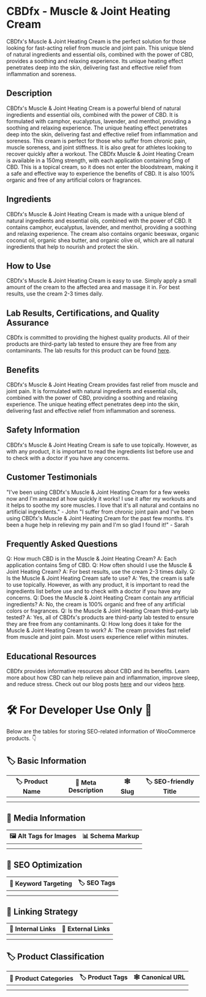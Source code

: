 # CBDfx - Muscle &amp; Joint Heating Cream
CBDfx's Muscle &amp; Joint Heating Cream is the perfect solution for those looking for fast-acting relief from muscle and joint pain. This unique blend of natural ingredients and essential oils, combined with the power of CBD, provides a soothing and relaxing experience. Its unique heating effect penetrates deep into the skin, delivering fast and effective relief from inflammation and soreness. 
## Description
CBDfx's Muscle &amp; Joint Heating Cream is a powerful blend of natural ingredients and essential oils, combined with the power of CBD. It is formulated with camphor, eucalyptus, lavender, and menthol, providing a soothing and relaxing experience. The unique heating effect penetrates deep into the skin, delivering fast and effective relief from inflammation and soreness. This cream is perfect for those who suffer from chronic pain, muscle soreness, and joint stiffness. It is also great for athletes looking to recover quickly after a workout. 
The CBDfx Muscle &amp; Joint Heating Cream is available in a 150mg strength, with each application containing 5mg of CBD. This is a topical cream, so it does not enter the bloodstream, making it a safe and effective way to experience the benefits of CBD. It is also 100% organic and free of any artificial colors or fragrances. 
## Ingredients
CBDfx's Muscle &amp; Joint Heating Cream is made with a unique blend of natural ingredients and essential oils, combined with the power of CBD. It contains camphor, eucalyptus, lavender, and menthol, providing a soothing and relaxing experience. The cream also contains organic beeswax, organic coconut oil, organic shea butter, and organic olive oil, which are all natural ingredients that help to nourish and protect the skin. 
## How to Use
CBDfx's Muscle &amp; Joint Heating Cream is easy to use. Simply apply a small amount of the cream to the affected area and massage it in. For best results, use the cream 2-3 times daily. 
## Lab Results, Certifications, and Quality Assurance
CBDfx is committed to providing the highest quality products. All of their products are third-party lab tested to ensure they are free from any contaminants. The lab results for this product can be found [here](https://www.cbdfx.com/lab-results). 
## Benefits
CBDfx's Muscle &amp; Joint Heating Cream provides fast relief from muscle and joint pain. It is formulated with natural ingredients and essential oils, combined with the power of CBD, providing a soothing and relaxing experience. The unique heating effect penetrates deep into the skin, delivering fast and effective relief from inflammation and soreness. 
## Safety Information
CBDfx's Muscle &amp; Joint Heating Cream is safe to use topically. However, as with any product, it is important to read the ingredients list before use and to check with a doctor if you have any concerns. 
## Customer Testimonials
"I've been using CBDfx's Muscle &amp; Joint Heating Cream for a few weeks now and I'm amazed at how quickly it works! I use it after my workouts and it helps to soothe my sore muscles. I love that it's all natural and contains no artificial ingredients." - John
"I suffer from chronic joint pain and I've been using CBDfx's Muscle &amp; Joint Heating Cream for the past few months. It's been a huge help in relieving my pain and I'm so glad I found it!" - Sarah
## Frequently Asked Questions
Q: How much CBD is in the Muscle &amp; Joint Heating Cream?
A: Each application contains 5mg of CBD. 
Q: How often should I use the Muscle &amp; Joint Heating Cream?
A: For best results, use the cream 2-3 times daily. 
Q: Is the Muscle &amp; Joint Heating Cream safe to use?
A: Yes, the cream is safe to use topically. However, as with any product, it is important to read the ingredients list before use and to check with a doctor if you have any concerns. 
Q: Does the Muscle &amp; Joint Heating Cream contain any artificial ingredients?
A: No, the cream is 100% organic and free of any artificial colors or fragrances. 
Q: Is the Muscle &amp; Joint Heating Cream third-party lab tested?
A: Yes, all of CBDfx's products are third-party lab tested to ensure they are free from any contaminants. 
Q: How long does it take for the Muscle &amp; Joint Heating Cream to work?
A: The cream provides fast relief from muscle and joint pain. Most users experience relief within minutes. 
## Educational Resources
CBDfx provides informative resources about CBD and its benefits. Learn more about how CBD can help relieve pain and inflammation, improve sleep, and reduce stress. Check out our blog posts [here](https://www.cbdfx.com/blog/) and our videos [here](https://www.cbdfx.com/videos/).
# 🛠️ For Developer Use Only 🔐

Below are the tables for storing SEO-related information of WooCommerce products. 👇

## 🏷️ Basic Information 

| 🏷️ Product Name | 📝 Meta Description | 🕸️ Slug | 🏷️ SEO-friendly Title |
| -------------- | ------------------ | ------ | ---------------------- |
|                |                    |        |                        |
|                |                    |        |                        |

## 📸 Media Information

| 🖼️ Alt Tags for Images | 📊 Schema Markup |
| --------------------- | --------------- |
|                       |                 |
|                       |                 |

## 🔎 SEO Optimization

| 🎯 Keyword Targeting | 🏷️ SEO Tags |
| ------------------- | ---------- |
|                     |            |
|                     |            |

## 🔗 Linking Strategy 

| 🔗 Internal Links | 🔗 External Links |
| ---------------- | ---------------- |
|                  |                  |
|                  |                  |

## 🏷️ Product Classification 

| 📂 Product Categories | 🏷️ Product Tags | 🕸️ Canonical URL |
| ------------------ | ------------ | ------------- |
|                    |              |               |
|                    |              |               |
